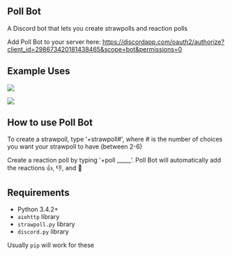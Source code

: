 ## Poll Bot

A Discord bot that lets you create strawpolls and reaction polls

Add Poll Bot to your server here: https://discordapp.com/oauth2/authorize?client_id=298673420181438465&scope=bot&permissions=0

## Example Uses
<p>
<img src="http://i.imgur.com/d5sRKPv.gif" style="width:auto;">
</p>
<p>
<img src="http://i.imgur.com/ZwcuzEJ.gif" style="width:auto;">
</p>

## How to use Poll Bot
To create a strawpoll, type ‘+strawpoll#', where # is the number of choices you want your strawpoll to have (between 2-6)

Create a reaction poll by typing '+poll _____’. Poll Bot will automatically add the reactions 👍, 👎, and 🤷

## Requirements

- Python 3.4.2+
- `aiohttp` library
- `strawpoll.py` library
- `discord.py` library

Usually `pip` will work for these
